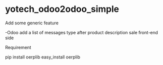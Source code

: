 # yotech_odoo2odoo_simple

Add some generic feature

-Odoo add a list of messages type after product description sale front-end side

Requirement

pip install oerplib
easy_install oerplib
